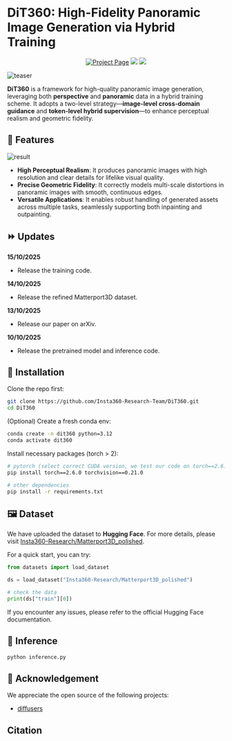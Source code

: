 # DiT360: High-Fidelity Panoramic Image Generation via Hybrid Training

<p align="center">
<!-- <a><img src='https://img.shields.io/badge/arXiv-Paper-red?logo=arxiv&logoColor=white' alt='arXiv'></a> -->
  <a href='https://fenghora.github.io/DiT360-Page/'><img src='https://img.shields.io/badge/Project_Page-Website-green?logo=insta360&logoColor=white' alt='Project Page'></a>
  <a href='https://huggingface.co/spaces/Insta360-Research/DiT360'><img src='https://img.shields.io/badge/%F0%9F%A4%97%20Hugging%20Face-Live_Demo-blue'></a>
  <a href='https://huggingface.co/datasets/Insta360-Research/Matterport3D_polished'><img src='https://img.shields.io/badge/%F0%9F%93%88%20Hugging%20Face-Dataset-yellow'></a>
</p>

![teaser](assets/teaser.jpg)

**DiT360** is a framework for high-quality panoramic image generation, leveraging both **perspective** and **panoramic** data in a hybrid training scheme.
It adopts a two-level strategy—**image-level cross-domain guidance** and **token-level hybrid supervision**—to enhance perceptual realism and geometric fidelity.

## 🌟 Features

<!-- <p align="center">
  <img src="assets/result.gif" width="90%">
</p> -->
![result](assets/result.gif)

- **High Perceptual Realism**: It produces panoramic images with high resolution and clear details for lifelike visual quality.
- **Precise Geometric Fidelity**: It correctly models multi-scale distortions in panoramic images with smooth, continuous edges.
- **Versatile Applications**: It enables robust handling of generated assets across multiple tasks, seamlessly supporting both inpainting and outpainting.


## ⏩ Updates
**15/10/2025**
- Release the training code.
  
**14/10/2025**
- Release the refined Matterport3D dataset.

**13/10/2025**
- Release our paper on arXiv.
  
**10/10/2025**
- Release the pretrained model and inference code.

## 🔨 Installation

Clone the repo first:

```Bash
git clone https://github.com/Insta360-Research-Team/DiT360.git
cd DiT360
```

(Optional) Create a fresh conda env:

```Bash
conda create -n dit360 python=3.12
conda activate dit360
```

Install necessary packages (torch > 2):

```Bash
# pytorch (select correct CUDA version, we test our code on torch==2.6.0 and torchvision==0.21.0)
pip install torch==2.6.0 torchvision==0.21.0

# other dependencies
pip install -r requirements.txt
```

## 🖼️ Dataset

We have uploaded the dataset to **Hugging Face**. For more details, please visit [Insta360-Research/Matterport3D_polished](https://huggingface.co/datasets/Insta360-Research/Matterport3D_polished).

For a quick start, you can try:

```python
from datasets import load_dataset

ds = load_dataset("Insta360-Research/Matterport3D_polished")

# check the data
print(ds["train"][0])
```
If you encounter any issues, please refer to the official Hugging Face documentation.

## 📒 Inference

```Bash
python inference.py
```

## 🤝 Acknowledgement

We appreciate the open source of the following projects:

* [diffusers](https://github.com/huggingface/diffusers)

## Citation
```

```

